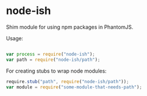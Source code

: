 node-ish
========

Shim module for using npm packages in PhantomJS.

Usage:

```js

var process = require("node-ish");
var path = require("node-ish/path");
```

For creating stubs to wrap node modules:

```js
require.stub("path", require("node-ish/path"));
var module = require("some-module-that-needs-path");

```
